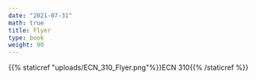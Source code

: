 ```yaml
---
date: "2021-07-31"
math: true
title: Flyer
type: book
weight: 90
---
```



{{% staticref "uploads/ECN_310_Flyer.png"%}}ECN 310{{% /staticref %}}
